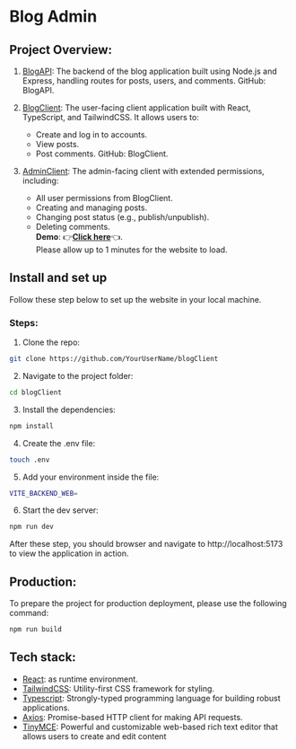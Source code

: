 # Blog Admin
## Project Overview: 
1. [BlogAPI](https://github.com/Arussel1/blogAPI): The backend of the blog application built using Node.js and Express, handling routes for posts, users, and comments. GitHub: BlogAPI.

2. [BlogClient](https://github.com/Arussel1/blogClient): The user-facing client application built with React, TypeScript, and TailwindCSS. It allows users to:

   + Create and log in to accounts.
   + View posts.
   + Post comments. GitHub: BlogClient.

3. [AdminClient](https://github.com/Arussel1/blogAdmin): The admin-facing client with extended permissions, including:

    + All user permissions from BlogClient.
    + Creating and managing posts.
    + Changing post status (e.g., publish/unpublish).
    + Deleting comments. <br>
**Demo**: :point_right:[**Click here**](https://blog-admin-sooty.vercel.app/):point_left:. <br>
Please allow up to 1 minutes for the website to load.
## Install and set up
Follow these step below to set up the website in your local machine.

### Steps:
1. Clone the repo: <br>

```bash
git clone https://github.com/YourUserName/blogClient
```

2. Navigate to the project folder:<br>

```bash
cd blogClient
```

3. Install the dependencies:<br>

```bash
npm install
```

4. Create the .env file:<br>

```bash
touch .env
```

5. Add your environment inside the file: <br>

```bash
VITE_BACKEND_WEB=
```

6. Start the dev server:<br>

```bash
npm run dev
```


After these step, you should browser and navigate to http://localhost:5173 to view the application in action.
## Production:

To prepare the project for production deployment, please use the following command: <br>

```bash
npm run build
```
## Tech stack:
+ [React](https://react.dev/): as runtime environment. <br>
+ [TailwindCSS](https://tailwindcss.com/): Utility-first CSS framework for styling. <br>
+ [Typescript](https://www.typescriptlang.org/): Strongly-typed programming language for building robust applications. <br>
+ [Axios](https://axios-http.com/): Promise-based HTTP client for making API requests. <br>
+ [TinyMCE](https://www.tiny.cloud/): Powerful and customizable web-based rich text editor that allows users to create and edit content
